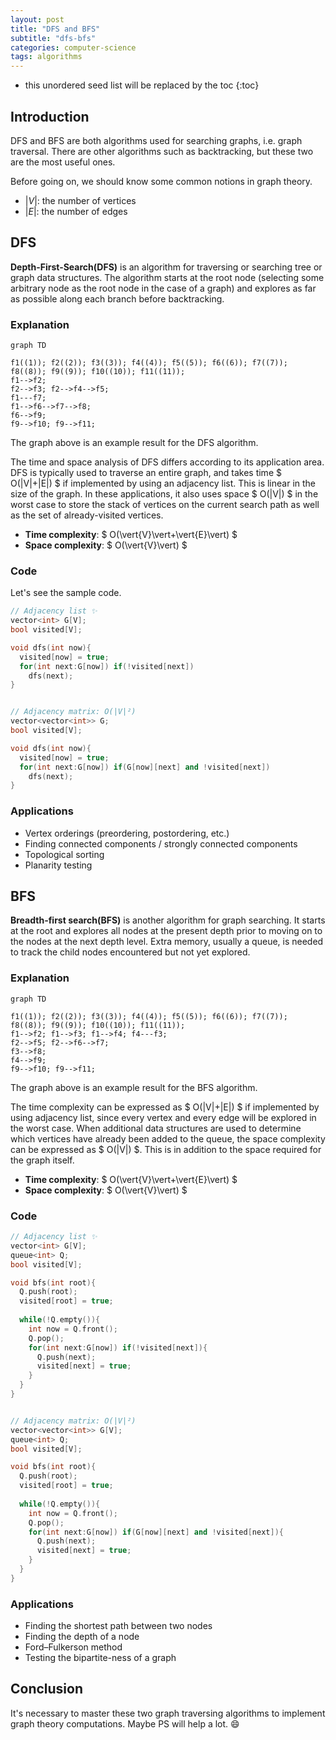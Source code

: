 ```yaml
---
layout: post
title: "DFS and BFS"
subtitle: "dfs-bfs"
categories: computer-science
tags: algorithms
---
```


<!--more-->
* this unordered seed list will be replaced by the toc
{:toc}

## Introduction
DFS and BFS are both algorithms used for searching graphs, i.e. graph traversal.
There are other algorithms such as backtracking, but these two are the most useful ones.

Before going on, we should know some common notions in graph theory.
* $\vert{V}\vert$: the number of vertices
* $\vert{E}\vert$: the number of edges

## DFS
**Depth-First-Search(DFS)**  is an algorithm for traversing or searching tree or graph data structures.
The algorithm starts at the root node (selecting some arbitrary node as the root node in the case of a graph)
and explores as far as possible along each branch before backtracking.

### Explanation
```mermaid!
graph TD

f1((1)); f2((2)); f3((3)); f4((4)); f5((5)); f6((6)); f7((7)); f8((8)); f9((9)); f10((10)); f11((11));
f1-->f2;
f2-->f3; f2-->f4-->f5;
f1---f7;
f1-->f6-->f7-->f8;
f6-->f9;
f9-->f10; f9-->f11;
```

The graph above is an example result for the DFS algorithm.

The time and space analysis of DFS differs according to its application area.
DFS is typically used to traverse an entire graph, and takes time $ O(|V|+|E|) $
if implemented by using an adjacency list. This is linear in the size of the graph.
In these applications, it also uses space $ O(|V|) $ in the worst case to store the stack of vertices
on the current search path as well as the set of already-visited vertices.

* **Time complexity**: $ O(\vert{V}\vert+\vert{E}\vert) $
* **Space complexity**: $ O(\vert{V}\vert) $

### Code
Let's see the sample code.
```cpp
// Adjacency list ✨
vector<int> G[V];
bool visited[V];

void dfs(int now){
  visited[now] = true;
  for(int next:G[now]) if(!visited[next])
    dfs(next);
}


// Adjacency matrix: O(|V|²)
vector<vector<int>> G;
bool visited[V];

void dfs(int now){
  visited[now] = true;
  for(int next:G[now]) if(G[now][next] and !visited[next])
    dfs(next);
}
```

### Applications
* Vertex orderings (preordering, postordering, etc.)
* Finding connected components / strongly connected components
* Topological sorting
* Planarity testing


## BFS
**Breadth-first search(BFS)** is another algorithm for graph searching.
It starts at the root and explores all nodes at the present depth prior
to moving on to the nodes at the next depth level.
Extra memory, usually a queue, is needed to track the child nodes encountered but not yet explored.

### Explanation
```mermaid!
graph TD

f1((1)); f2((2)); f3((3)); f4((4)); f5((5)); f6((6)); f7((7)); f8((8)); f9((9)); f10((10)); f11((11));
f1-->f2; f1-->f3; f1-->f4; f4---f3;
f2-->f5; f2-->f6-->f7;
f3-->f8;
f4-->f9;
f9-->f10; f9-->f11;
```

The graph above is an example result for the BFS algorithm.

The time complexity can be expressed as $ O(|V|+|E|) $ if implemented by using adjacency list,
since every vertex and every edge will be explored in the worst case.
When additional data structures are used to determine which vertices have already been added to the queue,
the space complexity can be expressed as $ O(|V|) $. This is in addition to the space required for the graph itself.

* **Time complexity**: $ O(\vert{V}\vert+\vert{E}\vert) $
* **Space complexity**: $ O(\vert{V}\vert) $

### Code
```cpp
// Adjacency list ✨
vector<int> G[V];
queue<int> Q;
bool visited[V];

void bfs(int root){
  Q.push(root);
  visited[root] = true;
  
  while(!Q.empty()){
    int now = Q.front();
    Q.pop();
    for(int next:G[now]) if(!visited[next]){
      Q.push(next);
      visited[next] = true;
    }
  }
}


// Adjacency matrix: O(|V|²)
vector<vector<int>> G[V];
queue<int> Q;
bool visited[V];

void bfs(int root){
  Q.push(root);
  visited[root] = true;
  
  while(!Q.empty()){
    int now = Q.front();
    Q.pop();
    for(int next:G[now]) if(G[now][next] and !visited[next]){
      Q.push(next);
      visited[next] = true;
    }
  }
}
```

### Applications
* Finding the shortest path between two nodes
* Finding the depth of a node
* Ford–Fulkerson method
* Testing the bipartite-ness of a graph


## Conclusion

It's necessary to master these two graph traversing algorithms to implement graph theory computations.
Maybe PS will help a lot. 😄